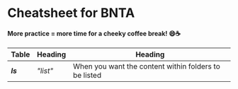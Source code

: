 # Cheatsheet for BNTA
#### More practice = more time for a cheeky coffee break! 😄☕️

|Table|Heading|Heading|
|------|------|--------|
|***ls***|*"list"*|When you want the content within folders to be listed|

